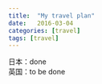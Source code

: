 ```yaml
---
title:  "My travel plan"
date:   2016-03-04 
categories: [travel]
tags: [travel]
---
```

日本：done  
英国：to be done
